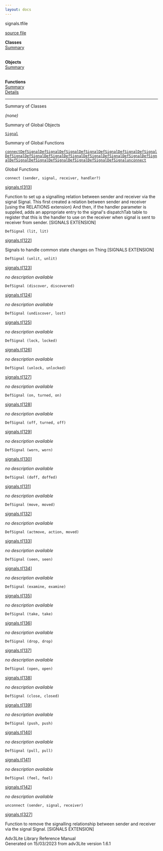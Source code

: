 ```yaml
---
layout: docs
---
```

<span class="title">signals.t</span><span class="type">file</span>

[source file](../source/signals.t.html)

**Classes**  
[Summary](#_ClassSummary_)  
 

**Objects**  
[Summary](#_ObjectSummary_)  
 

**Functions**  
[Summary](#_FunctionSummary_)  
[Details](#_Functions_)

<div class="fdesc">

--------------------------------------------------------

</div>

<span id="_ClassSummary_"></span>

<div class="mjhd">

<span class="hdln">Summary of Classes</span>  

</div>

*(none)* <span id="_ObjectSummary_"></span>

<div class="mjhd">

<span class="hdln">Summary of Global Objects</span>  

</div>

[`Signal`](../object/Signal.html)
<span id="FunctionSummary_"></span>

<div class="mjhd">

<span class="hdln">Summary of Global Functions</span>  

</div>

[`connect`](#connect)[`DefSignal`](#DefSignal)[`DefSignal`](#DefSignal)[`DefSignal`](#DefSignal)[`DefSignal`](#DefSignal)[`DefSignal`](#DefSignal)[`DefSignal`](#DefSignal)[`DefSignal`](#DefSignal)[`DefSignal`](#DefSignal)[`DefSignal`](#DefSignal)[`DefSignal`](#DefSignal)[`DefSignal`](#DefSignal)[`DefSignal`](#DefSignal)[`DefSignal`](#DefSignal)[`DefSignal`](#DefSignal)[`DefSignal`](#DefSignal)[`DefSignal`](#DefSignal)[`DefSignal`](#DefSignal)[`DefSignal`](#DefSignal)[`DefSignal`](#DefSignal)[`DefSignal`](#DefSignal)[`DefSignal`](#DefSignal)[`unconnect`](#unconnect)

<span id="_Functions_"></span>

<div class="mjhd">

<span class="hdln">Global Functions</span>  

</div>

<span id="connect"></span>

`connect (sender, signal, receiver, handler?)`

[signals.t](../file/signals.t.html)\[[313](../source/signals.t.html#313)\]

<div class="desc">

Function to set up a signalling relation between sender and receiver via
the signal Signal. This first created a relation between sender and
receiver \[using the RELATIONS extension) And then, if the handler
parameter is supplied, adds an appropriate entry to the signal's
dispatchTab table to register that this is the handler to use on the
receiver when signal is sent to receiver from sender. \[SIGNALS
EXTENSION\]

</div>

<span id="DefSignal"></span>

`DefSignal (lit, lit)`

[signals.t](../file/signals.t.html)\[[122](../source/signals.t.html#122)\]

<div class="desc">

Signals to handle common state changes on Thing \[SIGNALS EXTENSION\]

</div>

<span id="DefSignal"></span>

`DefSignal (unlit, unlit)`

[signals.t](../file/signals.t.html)\[[123](../source/signals.t.html#123)\]

<div class="desc">

*no description available*

</div>

<span id="DefSignal"></span>

`DefSignal (discover, discovered)`

[signals.t](../file/signals.t.html)\[[124](../source/signals.t.html#124)\]

<div class="desc">

*no description available*

</div>

<span id="DefSignal"></span>

`DefSignal (undiscover, lost)`

[signals.t](../file/signals.t.html)\[[125](../source/signals.t.html#125)\]

<div class="desc">

*no description available*

</div>

<span id="DefSignal"></span>

`DefSignal (lock, locked)`

[signals.t](../file/signals.t.html)\[[126](../source/signals.t.html#126)\]

<div class="desc">

*no description available*

</div>

<span id="DefSignal"></span>

`DefSignal (unlock, unlocked)`

[signals.t](../file/signals.t.html)\[[127](../source/signals.t.html#127)\]

<div class="desc">

*no description available*

</div>

<span id="DefSignal"></span>

`DefSignal (on, turned, on)`

[signals.t](../file/signals.t.html)\[[128](../source/signals.t.html#128)\]

<div class="desc">

*no description available*

</div>

<span id="DefSignal"></span>

`DefSignal (off, turned, off)`

[signals.t](../file/signals.t.html)\[[129](../source/signals.t.html#129)\]

<div class="desc">

*no description available*

</div>

<span id="DefSignal"></span>

`DefSignal (worn, worn)`

[signals.t](../file/signals.t.html)\[[130](../source/signals.t.html#130)\]

<div class="desc">

*no description available*

</div>

<span id="DefSignal"></span>

`DefSignal (doff, doffed)`

[signals.t](../file/signals.t.html)\[[131](../source/signals.t.html#131)\]

<div class="desc">

*no description available*

</div>

<span id="DefSignal"></span>

`DefSignal (move, moved)`

[signals.t](../file/signals.t.html)\[[132](../source/signals.t.html#132)\]

<div class="desc">

*no description available*

</div>

<span id="DefSignal"></span>

`DefSignal (actmove, action, moved)`

[signals.t](../file/signals.t.html)\[[133](../source/signals.t.html#133)\]

<div class="desc">

*no description available*

</div>

<span id="DefSignal"></span>

`DefSignal (seen, seen)`

[signals.t](../file/signals.t.html)\[[134](../source/signals.t.html#134)\]

<div class="desc">

*no description available*

</div>

<span id="DefSignal"></span>

`DefSignal (examine, examine)`

[signals.t](../file/signals.t.html)\[[135](../source/signals.t.html#135)\]

<div class="desc">

*no description available*

</div>

<span id="DefSignal"></span>

`DefSignal (take, take)`

[signals.t](../file/signals.t.html)\[[136](../source/signals.t.html#136)\]

<div class="desc">

*no description available*

</div>

<span id="DefSignal"></span>

`DefSignal (drop, drop)`

[signals.t](../file/signals.t.html)\[[137](../source/signals.t.html#137)\]

<div class="desc">

*no description available*

</div>

<span id="DefSignal"></span>

`DefSignal (open, open)`

[signals.t](../file/signals.t.html)\[[138](../source/signals.t.html#138)\]

<div class="desc">

*no description available*

</div>

<span id="DefSignal"></span>

`DefSignal (close, closed)`

[signals.t](../file/signals.t.html)\[[139](../source/signals.t.html#139)\]

<div class="desc">

*no description available*

</div>

<span id="DefSignal"></span>

`DefSignal (push, push)`

[signals.t](../file/signals.t.html)\[[140](../source/signals.t.html#140)\]

<div class="desc">

*no description available*

</div>

<span id="DefSignal"></span>

`DefSignal (pull, pull)`

[signals.t](../file/signals.t.html)\[[141](../source/signals.t.html#141)\]

<div class="desc">

*no description available*

</div>

<span id="DefSignal"></span>

`DefSignal (feel, feel)`

[signals.t](../file/signals.t.html)\[[142](../source/signals.t.html#142)\]

<div class="desc">

*no description available*

</div>

<span id="unconnect"></span>

`unconnect (sender, signal, receiver)`

[signals.t](../file/signals.t.html)\[[327](../source/signals.t.html#327)\]

<div class="desc">

Function to remove the signalling relationship between sender and
receiver via the signal Signal. \[SIGNALS EXTENSION\]

</div>

<div class="ftr">

Adv3Lite Library Reference Manual  
Generated on 15/03/2023 from adv3Lite version 1.6.1

</div>
